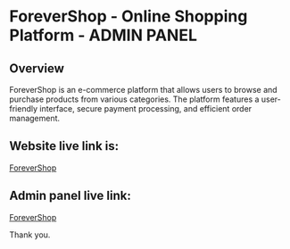 # ForeverShop - Online Shopping Platform - ADMIN PANEL

##  Overview

ForeverShop is an e-commerce platform that allows users to browse and purchase products from various categories. The platform features a user-friendly interface, secure payment processing, and efficient order management. 

## Website live link is: 
[ForeverShop](https://frontend-forever-lac.vercel.app/)

## Admin panel live link: 
[ForeverShop](https://admin-forever.vercel.app/)

Thank you.